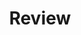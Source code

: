 ---
title: "Review"
description: ""
slug: "review"
image: "markus-winkler-fRAIQHKcc0-unsplash.jpg"
style:
    background: "#b875c0"
    color: "#fff"
---
